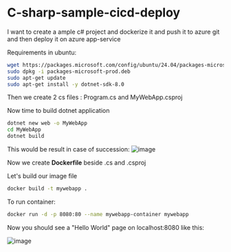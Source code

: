 # C-sharp-sample-cicd-deploy

I want to create a ample c# project and dockerize it and push it to azure git and then deploy it on azure app-service

Requirements in ubuntu:
```bash
wget https://packages.microsoft.com/config/ubuntu/24.04/packages-microsoft-prod.deb -O packages-microsoft-prod.deb
sudo dpkg -i packages-microsoft-prod.deb
sudo apt-get update
sudo apt-get install -y dotnet-sdk-8.0
```

Then we create 2 cs files : Program.cs and MyWebApp.csproj

Now time to build dotnet application
```bash
dotnet new web -o MyWebApp
cd MyWebApp
dotnet build
```
This would be result in case of succession:
![image](https://github.com/user-attachments/assets/32d72f42-49d3-4c6f-ad6b-058cb531b2b6)

Now we create **Dockerfile** beside .cs and .csproj

Let's build our image file
```bash
docker build -t mywebapp .
```

To run container:
```bash
docker run -d -p 8080:80 --name mywebapp-container mywebapp
```

Now you should see a "Hello World" page on localhost:8080 like this:

![image](https://github.com/user-attachments/assets/2e3215af-04ad-4840-8d08-822c7fbdd8cd)
 

